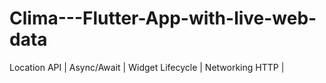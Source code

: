 # Clima---Flutter-App-with-live-web-data
Location API | Async/Await | Widget Lifecycle | Networking HTTP | 
